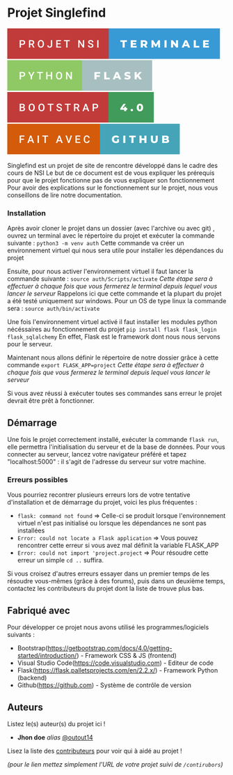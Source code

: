 # Projet Singlefind

![forthebadge](project/badges/projet-nsi-terminale.svg)     ![forthebadge](project/badges/python-flask.svg)     ![forthebadge](project/badges/bootstrap-4.0.svg)      ![forthebadge](project/badges/fait-avec-github.svg)

Singlefind est un projet de site de rencontre développé dans le cadre des cours de NSI
Le but de ce document est de vous expliquer les prérequis pour que le projet fonctionne pas de vous expliquer son fonctionnement
Pour avoir des explications sur le fonctionnement sur le projet, nous vous conseillons de lire notre documentation.

### Installation

Après avoir cloner le projet dans un dossier (avec l'archive ou avec git) , ouvrez un terminal avec le répertoire du projet et exécuter la commande suivante :
``python3 -m venv auth``
Cette commande va créer un environnement virtuel qui nous sera utile pour installer les dépendances du projet

Ensuite, pour nous activer l'environnement virtuel il faut lancer la commande suivante :
``source auth/Scripts/activate``
_Cette étape sera à effectuer à chaque fois que vous fermerez le terminal depuis lequel vous lancer le serveur_
Rappelons ici que cette commande et la plupart du projet a été testé uniquement sur windows. Pour un OS de type linux la commande sera :
``source auth/bin/activate``

Une fois l'environnement virtuel activé il faut installer les modules python nécéssaires au fonctionnement du projet
``pip install flask flask_login flask_sqlalchemy``
En effet, Flask est le framework dont nous nous servons pour le serveur.

Maintenant nous allons définir le répertoire de notre dossier grâce à cette commande
``export FLASK_APP=project``
_Cette étape sera à effectuer à chaque fois que vous fermerez le terminal depuis lequel vous lancer le serveur_

Si vous avez réussi à exécuter toutes ses commandes sans erreur le projet devrait être prêt à fonctionner.

## Démarrage

Une fois le projet correctement installé, exécuter la commande ``flask run``, elle permettra l'initialisation du serveur et de la base de données.
Pour vous connecter au serveur, lancez votre navigateur préféré et tapez "localhost:5000" : il s'agit de l'adresse du serveur sur votre machine.  

### Erreurs possibles

Vous pourriez recontrer plusieurs erreurs lors de votre tentative d'installation et de démarrage du projet, voici les plus fréquentes :

- ``flask: command not found`` => Celle-ci se produit lorsque l'environnement virtuel n'est pas initialisé ou lorsque les dépendances ne sont pas installées
- ``Error: could not locate a Flask application`` => Vous pouvez rencontrer cette erreur si vous avez mal définit la variable FLASK_APP
- ``Error: could not import 'project.project`` => Pour résoudre cette erreur un simple ``cd ..`` suffira.

Si vous croisez d'autres erreurs essayer dans un premier temps de les résoudre vous-mêmes (grâce à des forums), puis dans un deuxième temps, contactez les contributeurs du projet dont la liste de trouve plus bas.

## Fabriqué avec

Pour développer ce projet nous avons utilisé les programmes/logiciels suivants :

* Bootstrap(https://getbootstrap.com/docs/4.0/getting-started/introduction/) - Framework CSS & JS (frontend)
* Visual Studio Code(https://code.visualstudio.com) - Editeur de code
* Flask(https://flask.palletsprojects.com/en/2.2.x/) - Framework Python (backend)
* Github(https://github.com) - Système de contrôle de version

## Auteurs
Listez le(s) auteur(s) du projet ici !
* **Jhon doe** _alias_ [@outout14](https://github.com/outout14)

Lisez la liste des [contributeurs](https://github.com/your/project/contributors) pour voir qui à aidé au projet !

_(pour le lien mettez simplement l'URL de votre projet suivi de ``/contirubors``)_
